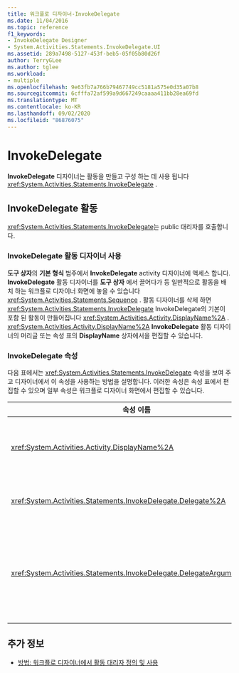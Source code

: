 ```yaml
---
title: 워크플로 디자이너-InvokeDelegate
ms.date: 11/04/2016
ms.topic: reference
f1_keywords:
- InvokeDelegate Designer
- System.Activities.Statements.InvokeDelegate.UI
ms.assetid: 289a7498-5127-453f-beb5-05f05b80d26f
author: TerryGLee
ms.author: tglee
ms.workload:
- multiple
ms.openlocfilehash: 9e63fb7a766b79467749cc5181a575e0d35a07b8
ms.sourcegitcommit: 6cfffa72af599a9d667249caaaa411bb28ea69fd
ms.translationtype: MT
ms.contentlocale: ko-KR
ms.lasthandoff: 09/02/2020
ms.locfileid: "86876075"
---
```

# <a name="invokedelegate"></a>InvokeDelegate

**InvokeDelegate** 디자이너는 활동을 만들고 구성 하는 데 사용 됩니다 <xref:System.Activities.Statements.InvokeDelegate> .

## <a name="the-invokedelegate-activity"></a>InvokeDelegate 활동

<xref:System.Activities.Statements.InvokeDelegate>는 public 대리자를 호출합니다.

### <a name="use-the-invokedelegate-activity-designer"></a>InvokeDelegate 활동 디자이너 사용

**도구 상자**의 **기본 형식** 범주에서 **InvokeDelegate** activity 디자이너에 액세스 합니다. **InvokeDelegate** 활동 디자이너를 **도구 상자** 에서 끌어다가 등 일반적으로 활동을 배치 하는 워크플로 디자이너 화면에 놓을 수 있습니다 <xref:System.Activities.Statements.Sequence> . 활동 디자이너를 삭제 하면 <xref:System.Activities.Statements.InvokeDelegate> InvokeDelegate의 기본이 포함 된 활동이 만들어집니다 <xref:System.Activities.Activity.DisplayName%2A> . <xref:System.Activities.Activity.DisplayName%2A> **InvokeDelegate** 활동 디자이너의 머리글 또는 속성 표의 **DisplayName** 상자에서을 편집할 수 있습니다.

### <a name="the-invokedelegate-properties"></a>InvokeDelegate 속성

다음 표에서는 <xref:System.Activities.Statements.InvokeDelegate> 속성을 보여 주고 디자이너에서 이 속성을 사용하는 방법을 설명합니다. 이러한 속성은 속성 표에서 편집할 수 있으며 일부 속성은 워크플로 디자이너 화면에서 편집할 수 있습니다.

|속성 이름|필수|사용량|
|-|--------------|-|
|<xref:System.Activities.Activity.DisplayName%2A>|False|<xref:System.Activities.Statements.InvokeDelegate> 활동의 이름입니다. 기본값은 InvokeDelegate입니다.<br /><br /> 는 반드시 <xref:System.Activities.Activity.DisplayName%2A> 필요한 것은 아니지만 하나를 사용 하는 것이 좋습니다.|
|<xref:System.Activities.Statements.InvokeDelegate.Delegate%2A>|True|작업이 실행될 때 호출할 <xref:System.Activities.ActivityDelegate>의 이름입니다. 이 속성은 디자이너 화면에서 편집할 수 있으며 필수 항목입니다.|
|<xref:System.Activities.Statements.InvokeDelegate.DelegateArguments%2A>|False|호출한 대리자의 인수 컬렉션입니다. 키는에 있는 매개 변수 개체의 이름이 <xref:System.Activities.ActivityDelegate> 고, 값은 식이 계산 되어 해당 하는 매개 변수 개체에 할당 되는 인수입니다. 이 속성을 설정할 수 있는 **DelegateArguments** 대화 상자를 표시 하려면 속성 표의 **DelegateArguments** 필드에서 줄임표 단추를 클릭 합니다. 인수 **만들기** 필드를 클릭 하 여 인수를 추가 합니다.|

## <a name="see-also"></a>추가 정보

- [방법: 워크플로 디자이너에서 활동 대리자 정의 및 사용](../workflow-designer/how-to-define-and-consume-activity-delegates-in-the-workflow-designer.md)